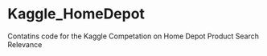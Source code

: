 # Kaggle_HomeDepot
Contatins code for the Kaggle Competation on Home Depot Product Search Relevance
